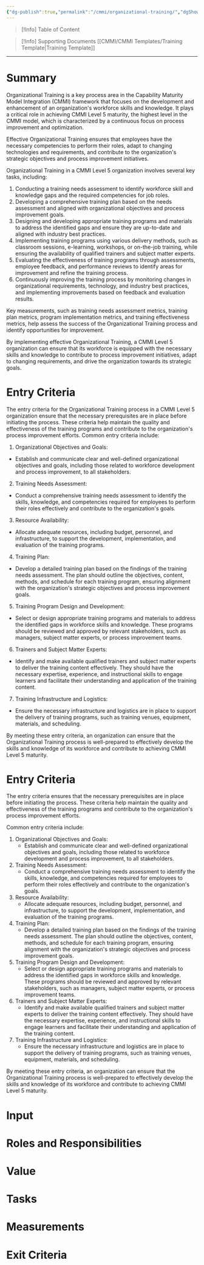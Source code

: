 ```yaml
---
{"dg-publish":true,"permalink":"/cmmi/organizational-training/","dgShowBacklinks":true,"dgShowToc":true}
---
```



>[!Info] Table of Content


>[!Info] Supporting Documents
>[[CMMI/CMMI Templates/Training Template\|Training Template]]


---

# Summary

Organizational Training is a key process area in the Capability Maturity Model Integration (CMMI) framework that focuses on the development and enhancement of an organization's workforce skills and knowledge. It plays a critical role in achieving CMMI Level 5 maturity, the highest level in the CMMI model, which is characterized by a continuous focus on process improvement and optimization. 

Effective Organizational Training ensures that employees have the necessary competencies to perform their roles, adapt to changing technologies and requirements, and contribute to the organization's strategic objectives and process improvement initiatives.

Organizational Training in a CMMI Level 5 organization involves several key tasks, including:

1. Conducting a training needs assessment to identify workforce skill and knowledge gaps and the required competencies for job roles.
2. Developing a comprehensive training plan based on the needs assessment and aligned with organizational objectives and process improvement goals.
3. Designing and developing appropriate training programs and materials to address the identified gaps and ensure they are up-to-date and aligned with industry best practices.
4. Implementing training programs using various delivery methods, such as classroom sessions, e-learning, workshops, or on-the-job training, while ensuring the availability of qualified trainers and subject matter experts.
5. Evaluating the effectiveness of training programs through assessments, employee feedback, and performance reviews to identify areas for improvement and refine the training process.
6. Continuously improving the training process by monitoring changes in organizational requirements, technology, and industry best practices, and implementing improvements based on feedback and evaluation results.

Key measurements, such as training needs assessment metrics, training plan metrics, program implementation metrics, and training effectiveness metrics, help assess the success of the Organizational Training process and identify opportunities for improvement.

By implementing effective Organizational Training, a CMMI Level 5 organization can ensure that its workforce is equipped with the necessary skills and knowledge to contribute to process improvement initiatives, adapt to changing requirements, and drive the organization towards its strategic goals.

# Entry Criteria

The entry criteria for the Organizational Training process in a CMMI Level 5 organization ensure that the necessary prerequisites are in place before initiating the process. These criteria help maintain the quality and effectiveness of the training programs and contribute to the organization's process improvement efforts. Common entry criteria include:

1. Organizational Objectives and Goals:
- Establish and communicate clear and well-defined organizational objectives and goals, including those related to workforce development and process improvement, to all stakeholders.

2. Training Needs Assessment:
- Conduct a comprehensive training needs assessment to identify the skills, knowledge, and competencies required for employees to perform their roles effectively and contribute to the organization's goals.

3. Resource Availability:
- Allocate adequate resources, including budget, personnel, and infrastructure, to support the development, implementation, and evaluation of the training programs.

4. Training Plan:
- Develop a detailed training plan based on the findings of the training needs assessment. The plan should outline the objectives, content, methods, and schedule for each training program, ensuring alignment with the organization's strategic objectives and process improvement goals.

5. Training Program Design and Development:
- Select or design appropriate training programs and materials to address the identified gaps in workforce skills and knowledge. These programs should be reviewed and approved by relevant stakeholders, such as managers, subject matter experts, or process improvement teams.

6. Trainers and Subject Matter Experts:
- Identify and make available qualified trainers and subject matter experts to deliver the training content effectively. They should have the necessary expertise, experience, and instructional skills to engage learners and facilitate their understanding and application of the training content.

7. Training Infrastructure and Logistics:
- Ensure the necessary infrastructure and logistics are in place to support the delivery of training programs, such as training venues, equipment, materials, and scheduling.

By meeting these entry criteria, an organization can ensure that the Organizational Training process is well-prepared to effectively develop the skills and knowledge of its workforce and contribute to achieving CMMI Level 5 maturity.


# Entry Criteria

The entry criteria ensures that the necessary prerequisites are in place before initiating the process. These criteria help maintain the quality and effectiveness of the training programs and contribute to the organization's process improvement efforts. 

Common entry criteria include:

1. Organizational Objectives and Goals:
	- Establish and communicate clear and well-defined organizational objectives and goals, including those related to workforce development and process improvement, to all stakeholders.
2. Training Needs Assessment:
	- Conduct a comprehensive training needs assessment to identify the skills, knowledge, and competencies required for employees to perform their roles effectively and contribute to the organization's goals.
3. Resource Availability:
	- Allocate adequate resources, including budget, personnel, and infrastructure, to support the development, implementation, and evaluation of the training programs.
4. Training Plan:
	- Develop a detailed training plan based on the findings of the training needs assessment. The plan should outline the objectives, content, methods, and schedule for each training program, ensuring alignment with the organization's strategic objectives and process improvement goals.
5. Training Program Design and Development:
	- Select or design appropriate training programs and materials to address the identified gaps in workforce skills and knowledge. These programs should be reviewed and approved by relevant stakeholders, such as managers, subject matter experts, or process improvement teams.
6. Trainers and Subject Matter Experts:
	- Identify and make available qualified trainers and subject matter experts to deliver the training content effectively. They should have the necessary expertise, experience, and instructional skills to engage learners and facilitate their understanding and application of the training content.
7. Training Infrastructure and Logistics:
	- Ensure the necessary infrastructure and logistics are in place to support the delivery of training programs, such as training venues, equipment, materials, and scheduling.

By meeting these entry criteria, an organization can ensure that the Organizational Training process is well-prepared to effectively develop the skills and knowledge of its workforce and contribute to achieving CMMI Level 5 maturity.

# Input

# Roles and Responsibilities

# Value

# Tasks

# Measurements



# Exit Criteria
